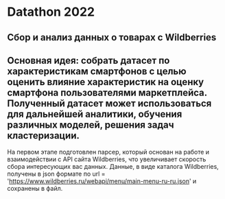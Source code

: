 # Datathon 2022 
## Сбор и анализ данных о товарах с Wildberries

**Основная идея: собрать датасет по характеристикам смартфонов с целью оценить влияние характеристик на оценку смартфона пользователями маркетплейса. Полученный датасет может использоваться для дальнейшей аналитики, обучения различных моделей, решения задач кластеризации.**
---

На первом этапе подготовлен парсер, который основан на работе и взаимодействии с API сайта Wildberries, что увеличивает скорость сбора интересующих вас данных. Данные, в виде каталога Wildberries, получены в json формате по url = 'https://www.wildberries.ru/webapi/menu/main-menu-ru-ru.json' и сохранены в файл. 
